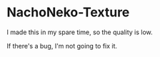 # NachoNeko-Texture

I made this in my spare time, so the quality is low.

If there's a bug, I'm not going to fix it.
